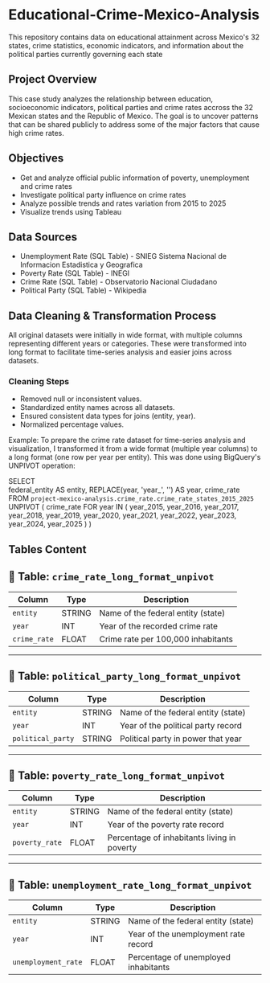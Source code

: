 # Educational-Crime-Mexico-Analysis

This repository contains data on educational attainment across Mexico's 32 states, crime statistics, economic indicators, and information about the political parties currently governing each state

## Project Overview 

This case study analyzes the relationship between education, socioeconomic indicators, political parties and crime rates accross the 32 Mexican states and the Republic of Mexico. The goal is to uncover patterns that can be shared publicly to address some of the major factors that cause high crime rates.

## Objectives

* Get and analyze official public information of poverty, unemployment and crime rates
* Investigate political party influence on crime rates
* Analyze possible trends and rates variation from 2015 to 2025
* Visualize trends using Tableau


## Data Sources

* Unemployment Rate (SQL Table) - SNIEG Sistema Nacional de Informacion Estadistica y Geografica
* Poverty Rate (SQL Table) - INEGI 
* Crime Rate (SQL Table) - Observatorio Nacional Ciudadano 
* Political Party (SQL Table) - Wikipedia

## Data Cleaning & Transformation Process

All original datasets were initially in wide format, with multiple columns representing different years or categories. These were transformed into long format to facilitate time-series analysis and easier joins across datasets.

### Cleaning Steps

* Removed null or inconsistent values.
* Standardized entity names across all datasets.
* Ensured consistent data types for joins (entity, year).
* Normalized percentage values.

Example: To prepare the crime rate dataset for time-series analysis and visualization, I transformed it from a wide format (multiple year columns) to a long format (one row per year per entity). This was done using BigQuery's UNPIVOT operation:  

SELECT  
  federal_entity AS entity,
  REPLACE(year, 'year_', '') AS year,
  crime_rate
FROM `project-mexico-analysis.crime_rate.crime_rate_states_2015_2025` 
UNPIVOT (
  crime_rate FOR year IN (
    year_2015, year_2016, year_2017, year_2018, year_2019, year_2020,
    year_2021, year_2022, year_2023, year_2024, year_2025
  )
)

## Tables Content


## 📄 Table: `crime_rate_long_format_unpivot`

| Column       | Type   | Description                          |
|--------------|--------|--------------------------------------|
| `entity`     | STRING | Name of the federal entity (state)   |
| `year`       | INT    | Year of the recorded crime rate      |
| `crime_rate` | FLOAT  | Crime rate per 100,000 inhabitants   |

---

## 📄 Table: `political_party_long_format_unpivot`

| Column            | Type   | Description                            |
|-------------------|--------|----------------------------------------|
| `entity`          | STRING | Name of the federal entity (state)     |
| `year`            | INT    | Year of the political party record     |
| `political_party` | STRING | Political party in power that year     |

---

## 📄 Table: `poverty_rate_long_format_unpivot`

| Column         | Type   | Description                                         |
|----------------|--------|-----------------------------------------------------|
| `entity`       | STRING | Name of the federal entity (state)                  |
| `year`         | INT    | Year of the poverty rate record                     |
| `poverty_rate` | FLOAT  | Percentage of inhabitants living in poverty         |

---

## 📄 Table: `unemployment_rate_long_format_unpivot`

| Column               | Type   | Description                                      |
|----------------------|--------|--------------------------------------------------|
| `entity`             | STRING | Name of the federal entity (state)               |
| `year`               | INT    | Year of the unemployment rate record             |
| `unemployment_rate`  | FLOAT  | Percentage of unemployed inhabitants             |

